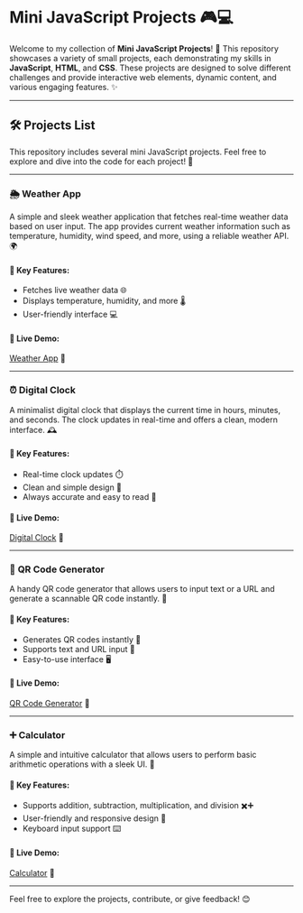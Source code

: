 # Mini JavaScript Projects 🎮💻

Welcome to my collection of **Mini JavaScript Projects**! 🚀 This repository showcases a variety of small projects, each demonstrating my skills in **JavaScript**, **HTML**, and **CSS**. These projects are designed to solve different challenges and provide interactive web elements, dynamic content, and various engaging features. ✨

---

## 🛠️ Projects List

This repository includes several mini JavaScript projects. Feel free to explore and dive into the code for each project! 📂

---

### 🌦️ **Weather App**

A simple and sleek weather application that fetches real-time weather data based on user input. The app provides current weather information such as temperature, humidity, wind speed, and more, using a reliable weather API. 🌍

#### 📌 **Key Features:**
- Fetches live weather data 🌐  
- Displays temperature, humidity, and more 🌡️  
- User-friendly interface 💻  

#### 🔗 **Live Demo:**  
[Weather App](https://hamxasajid.github.io/Project-2k25/WeatherApp/index.html) 🌟  

---

### ⏰ **Digital Clock**

A minimalist digital clock that displays the current time in hours, minutes, and seconds. The clock updates in real-time and offers a clean, modern interface. 🕰️

#### 📌 **Key Features:**
- Real-time clock updates ⏱️  
- Clean and simple design 🎨  
- Always accurate and easy to read 📆  

#### 🔗 **Live Demo:**  
[Digital Clock](https://hamxasajid.github.io/Project-2k25/DigitalClock/index.html) 🌟  

---

### 🔢 **QR Code Generator**

A handy QR code generator that allows users to input text or a URL and generate a scannable QR code instantly. 📱

#### 📌 **Key Features:**
- Generates QR codes instantly 🚀  
- Supports text and URL input 🔗  
- Easy-to-use interface 🖥️  

#### 🔗 **Live Demo:**  
[QR Code Generator](https://hamxasajid.github.io/Project-2k25/QRCodeGenerator/index.html) 🌟  

---

### ➕ **Calculator**

A simple and intuitive calculator that allows users to perform basic arithmetic operations with a sleek UI. 🧮  

#### 📌 **Key Features:**
- Supports addition, subtraction, multiplication, and division ✖️➕  
- User-friendly and responsive design 🎨  
- Keyboard input support ⌨️  

#### 🔗 **Live Demo:**  
[Calculator](https://hamxasajid.github.io/Project-2k25/Calculator/index.html) 🌟  

---

Feel free to explore the projects, contribute, or give feedback! 😊

